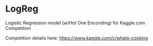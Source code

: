 # LogReg
Logistic Regression model (w/Hot One Enconding) for Kaggle.com Competition

Competition details here: https://www.kaggle.com/c/whats-cooking

